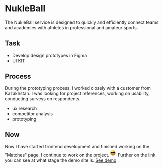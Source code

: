 # NukleBall
The NukleBall service is designed to quickly and efficiently connect teams and academies with athletes in professional and amateur sports.

## Task
+ Develop design prototypes in Figma
+ UI KIT


## Process
During the prototyping process, I worked closely with a customer from Kazakhstan. I was looking for project references, working on usability, conducting surveys on respondents.
+ ux research
+ competitor analysis
+ prototyping


## Now 

Now I have started frontend development and finished working on the "Matches" page. I continue to work on the project.<img src="https://github.com/AndreiExtr/andreiExtr/blob/main/Gifs/glasses.gif" height="24"/>
Further on the link you can see at what stage the demo site is.
[See demo](https://andreiextr.github.io/NukleBall/)
